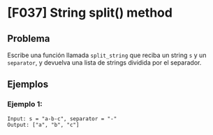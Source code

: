 # [F037] String split() method

## Problema

Escribe una función llamada `split_string` que reciba un string `s` y un `separator`, y devuelva una lista de strings dividida por el separador.

## Ejemplos

### Ejemplo 1:
```
Input: s = "a-b-c", separator = "-"
Output: ["a", "b", "c"]
```
